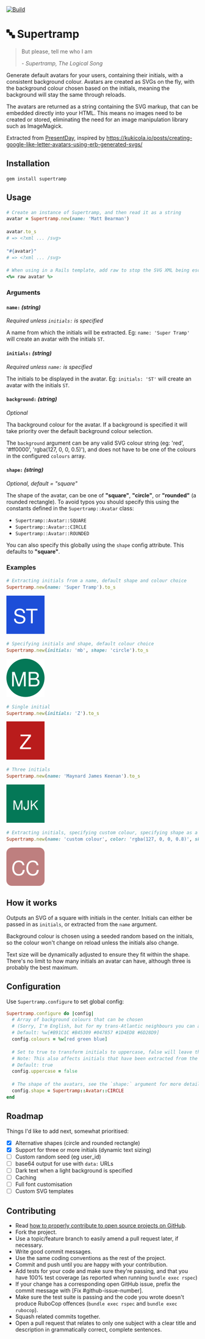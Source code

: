 
[![Build](https://github.com/mattbearman/supertramp/actions/workflows/ci.yml/badge.svg)](https://github.com/mattbearman/supertramp/actions/workflows/ci.yml)
# 🔤 Supertramp

 > But please, tell me who I am
 >
 > _- Supertramp, The Logical Song_

Generate default avatars for your users, containing their initials, with a consistent background colour. Avatars are created as SVGs on the fly, with the background colour chosen based on the initials, meaning the background will stay the same through reloads.

The avatars are returned as a string containing the SVG markup, that can be embedded directly into your HTML. This means no images need to be created or stored, eliminating the need for an image manipulation library such as ImageMagick.

Extracted from [PresentDay](https://www.mypresentday.com), inspired by https://kukicola.io/posts/creating-google-like-letter-avatars-using-erb-generated-svgs/

## Installation

`gem install supertramp`

## Usage

```ruby
# Create an instance of Supertramp, and then read it as a string
avatar = Supertramp.new(name: 'Matt Bearman')

avatar.to_s
# => <?xml ... /svg>

"#{avatar}"
# => <?xml ... /svg>

# When using in a Rails template, add raw to stop the SVG XML being escaped
<%= raw avatar %>
```

### Arguments
#### `name:` _(string)_

_Required unless `initials:` is specified_

A name from which the initials will be extracted. Eg: `name: 'Super Tramp'` will create an avatar with the initials `ST`.

#### `initials:` _(string)_

_Required unless `name:` is specified_

The initials to be displayed in the avatar. Eg: `initials: 'ST'` will create an avatar with the initials `ST`.

#### `background:` _(string)_

_Optional_

Tha background colour for the avatar. If a background is specified it will take priority over the default background colour selection.

The `background` argument can be any valid SVG colour string (eg: 'red', '#ff0000', 'rgba(127, 0, 0, 0.5)'), and does not have to be one of the colours in the configured `colours` array.

#### `shape:` _(string)_

_Optional, default = "square"_

The shape of the avatar, can be one of **"square"**, **"circle"**, or **"rounded"** (a rounded rectangle). To avoid typos you should specify this using the constants defined in the `Supertramp::Avatar` class:
 - `Supertramp::Avatar::SQUARE`
 - `Supertramp::Avatar::CIRCLE`
 - `Supertramp::Avatar::ROUNDED`

You can also specify this globally using the `shape` config attribute. This defaults to **"square"**.

### Examples

```ruby
# Extracting initials from a name, default shape and colour choice
Supertramp.new(name: 'Super Tramp').to_s
```
![](examples/st.svg)

```ruby
# Specifying initials and shape, default colour choice
Supertramp.new(initials: 'mb', shape: 'circle').to_s
```
![](examples/mb.svg)

```ruby
# Single initial
Supertramp.new(initials: 'Z').to_s
```
![](examples/z.svg)

```ruby
# Three initials
Supertramp.new(name: 'Maynard James Keenan').to_s
```
![](examples/tool.svg)

```ruby
# Extracting initials, specifying custom colour, specifying shape as a constant
Supertramp.new(name: 'custom colour', color: 'rgba(127, 0, 0, 0.8)', shape: Supertramp::Avatar::ROUNDED).to_s
```
![](examples/cc.svg)



## How it works

Outputs an SVG of a square with initials in the center. Initials can either be passed in as `initials`, or extracted from the `name` argument.

Background colour is chosen using a seeded random based on the initials, so the colour won't change on reload unless the initials also change.

Text size will be dynamically adjusted to ensure they fit within the shape. There's no limit to how many initials an avatar can have, although three is probably the best maximum.

## Configuration

Use `Supertramp.configure` to set global config:

```ruby
Supertramp.configure do |config|
  # Array of background colours that can be chosen
  # (Sorry, I'm English, but for my trans-Atlantic neighbours you can also use config.colors 😊)
  # Default: %w[#B91C1C #B45309 #047857 #1D4ED8 #6D28D9]
  config.colours = %w[red green blue]

  # Set to true to transform initials to uppercase, false will leave them as they are provided
  # Note: This also affects initials that have been extracted from the name parameter
  # Default: true
  config.uppercase = false

  # The shape of the avatars, see the `shape:` argument for more details
  config.shape = Supertramp::Avatar::CIRCLE
end
```

## Roadmap

Things I'd like to add next, somewhat prioritised:

 - [x] Alternative shapes (circle and rounded rectangle)
 - [x] Support for three or more initials (dynamic text sizing)
 - [ ] Custom random seed (eg user_id)
 - [ ] base64 output for use with `data:` URLs
 - [ ] Dark text when a light background is specified
 - [ ] Caching
 - [ ] Full font customisation
 - [ ] Custom SVG templates

## Contributing

 - Read [how to properly contribute to open source projects on GitHub](https://www.gun.io/blog/how-to-github-fork-branch-and-pull-request).
 - Fork the project.
 - Use a topic/feature branch to easily amend a pull request later, if necessary.
 - Write good commit messages.
 - Use the same coding conventions as the rest of the project.
 - Commit and push until you are happy with your contribution.
 - Add tests for your code and make sure they're passing, and that you have 100% test coverage (as reported when running `bundle exec rspec`)
 - If your change has a corresponding open GitHub issue, prefix the commit message with [Fix #github-issue-number].
 - Make sure the test suite is passing and the code you wrote doesn't produce RuboCop offences (`bundle exec rspec` and `bundle exec rubocop`).
 - Squash related commits together.
 - Open a pull request that relates to only one subject with a clear title and description in grammatically correct, complete sentences.
